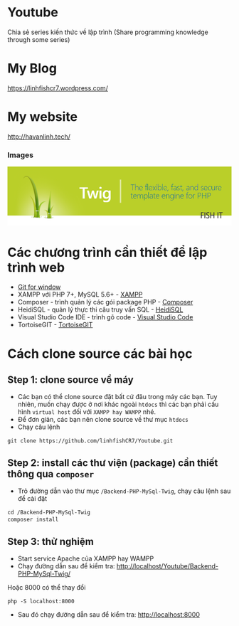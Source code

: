 # Youtube
Chia sẻ series kiến thức về lập trình (Share programming knowledge through some series)

# My Blog
https://linhfishcr7.wordpress.com/

# My website
http://havanlinh.tech/

### Images
<p align="center">
  <img src="/images/Twig.png" width="700">
</p>


<!-- # Danh sách các bài học
- Học về Twig - Template Engine quản lý giao diện của Symfony PHP.
  - [Vi du 1](./php/twig/readme.md)
  - [Bài học 1](./php/twig/readme-lession1.md)
  - [Bài học 2](./php/twig/readme-lession2.md)
  - [Bài học 3](./php/twig/readme-lession3.md)
  - [Bài học 4](./php/twig/readme-lession4.md)
  - [Bài học 5](./php/twig/readme-lession5.md)
  - [Bài học 6](./php/twig/readme-lession6.md)
  - [Bài học 7](./php/twig/readme-lession7.md)
  - [Bài học 8](./php/twig/readme-lession8.md)
  - [Bài học 9](./php/twig/readme-lession9.md)
  - [Bài học 10](./php/twig/readme-lession10.md) -->

# Các chương trình cần thiết để lập trình web
- [Git for window](https://git-scm.com/download/win)
- XAMPP với PHP 7+, MySQL 5.6+ - [XAMPP](https://www.apachefriends.org/download.html)
- Composer - trình quản lý các gói package PHP - [Composer](https://getcomposer.org/download/)
- HeidiSQL - quản lý thực thi câu truy vấn SQL - [HeidiSQL](https://www.heidisql.com/download.php)
- Visual Studio Code IDE - trình gõ code - [Visual Studio Code](https://code.visualstudio.com/)
- TortoiseGIT - [TortoiseGIT](https://tortoisegit.org/download/)

# Cách clone source các bài học
## Step 1: clone source về máy
- Các bạn có thể clone source đặt bất cứ đâu trong máy các bạn. Tuy nhiên, muốn chạy được ở nơi khác ngoài `htdocs` thì các bạn phải cấu hình `virtual host` đối với `XAMPP hay WAMPP` nhé.
- Để đơn giản, các bạn nên clone source về thư mục `htdocs`
- Chạy câu lệnh
```
git clone https://github.com/linhfishCR7/Youtube.git
```

## Step 2: install các thư viện (package) cần thiết thông qua `composer`
- Trỏ đường dẫn vào thư mục `/Backend-PHP-MySql-Twig`, chạy câu lệnh sau để cài đặt
```
cd /Backend-PHP-MySql-Twig
composer install
```

## Step 3: thử nghiệm
- Start service Apache của XAMPP hay WAMPP
- Chạy đường dẫn sau để kiểm tra: [http://localhost/Youtube/Backend-PHP-MySql-Twig/](http://localhost/Youtube/Backend-PHP-MySql-Twig/) 

Hoặc 8000 có thể thay đổi
```
php -S localhost:8000
```
- Sau đó chạy đường dẫn sau để kiểm tra: [http://localhost:8000](http://localhost:8000) 